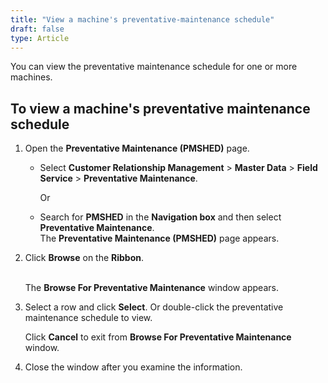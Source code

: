 ```yaml
---
title: "View a machine's preventative-maintenance schedule"
draft: false
type: Article 
---
```


You can view the preventative maintenance schedule for one or more machines.

## To view a machine's preventative maintenance schedule

1.  Open the **Preventative Maintenance (PMSHED)** page.

    - Select **Customer Relationship Management** > **Master Data** > **Field Service** > **Preventative Maintenance**.

        Or

    -  Search for **PMSHED** in the **Navigation box** and then select **Preventative Maintenance**. <br>The **Preventative Maintenance (PMSHED)** page appears.

2.  Click **Browse** on the **Ribbon**.

    <br>The **Browse For Preventative Maintenance** window appears.

3.  Select a row and click **Select**. Or double-click the preventative maintenance schedule to view.

    Click **Cancel** to exit from **Browse For Preventative Maintenance** window.

4.  Close the window after you examine the information.